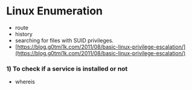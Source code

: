 # Linux Enumeration

* route
* history
* searching for files with SUID privileges.
* [https://blog.g0tmi1k.com/2011/08/basic-linux-privilege-escalation/](https://blog.g0tmi1k.com/2011/08/basic-linux-privilege-escalation/)

### 1\) To check if a service is installed or not

* whereis


